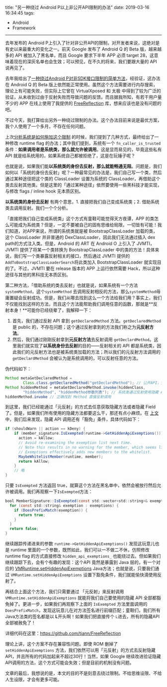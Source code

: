 title: "另一种绕过 Android P以上非公开API限制的办法"
date: 2019-03-16 16:34:45
tags:
 - Android
 - Framework
---

去年发布的 Android P上引入了针对非公开API的限制，对开发者来说，这绝对是有史以来最重大的变化之一。前天 Google 发布了 Android Q 的 Beta 版，越来越多的 API 被加入了黑名单，而且 Google 要求下半年 APP 必须 target 28，这意味着现在的深灰名单也会生效；可以预见，在不久的将来，我们要跟大量的 API 说再见了。

去年我给出了[一种绕过Android P对非SDK接口限制的简单方法](http://weishu.me/2018/06/07/free-reflection-above-android-p/)，经验证，这办法在 Android Q 的 Beta 版上依然能正常使用。虽然这个方法需要进行内存搜索，理论上有可能失败，但实际上它曾在 VirtualXposed 和 太极 中得到了较为广泛的验证，从未收到过由于反射失败而导致问题的反馈。而且据我所知，有若干用户量不少的 APP 在线上使用了我提供的 [FreeReflection](https://github.com/tiann/FreeReflection/) 库，想来应该也是没有问题的吧。

不过今天，我打算给出另外一种绕过限制的办法。这个办法目前来说是最优方案，我个人使用了一个多月，不存在任何问题。

<!--more-->

上次[分析系统是如何施加这个限制](http://weishu.me/2018/06/07/free-reflection-above-android-p/) 的时候，我们提到了几种方式，最终给出了一种修改 runtime flag 的办法；其中我们提到，系统有一个 `fn_caller_is_trusted` 条件：**如果调用者是系统类，那么就允许被调用**。这是显而易见的，毕竟这些私有 API 就是给系统用的，如果系统自己都被拒绝了，这是在玩锤子呢？

也就是说，如果我们能**以系统类的身份去反射，那么就能畅通无阻**。问题是，我们如何以「系统的身份去反射」呢？一种最常见的办法是，我们自己写一个类，然后通过某种途径把这个类的 ClassLoader 设置为系统的 ClassLoader，再借助这个类去反射其他类。但是这里的「通过某种途径」依然要使用一些黑科技才能实现，与修改 flags / inline hook 无本质区别。

**以系统类的身份去反射** 有两个意思，1. 直接把我们自己变成系统类；2. 借助系统类去调用反射。我们一个个分析。

「直接把我们自己变成系统类」这个方式有童鞋可能觉得天方夜谭，APP 的类怎么可能成为系统类？但是，一定不要被自己的固有思维给局限，一切皆有可能！我们知道，对APP来说，所谓的系统类就是被 BootstrapClassLoader 加载的类，这个 ClassLoader 并非普通的 DexClassLoader，因此我们无法通过插入 dex path的方式注入类。但是，Android 的 ART 在 Android O 上引入了 JVMTI，JVMTI 提供了将某一个类转换为 BootstrapClassLoader 中的类的方法！具体来说，我们写一个类暴露反射相关的接口，然后通过 JVMTI 提供的 `AddToBootstrapClassLoaderSearch`将此类加入 BootstrapClassLoader 就实现目的了。不过，JVMTI 要在 release 版本的 APP 上运行依然需要 Hack，所以这种途径与其他的黑科技无本质区别。 

第二种方法，「借助系统的类去反射」也就是说，如果系统有一个方法`systemMethod`，这个`systemMethod` 去调用反射相反的方法，那么`systemMethod`毋庸置疑会反射成功。但是，我们从哪去找到这么一个方法给我们用？事实上，我们不仅能找到这样的方法，而且这个方法能帮助我们调用任意的函数，那就是**反射本身！**可能你已经绕晕了，我解释一下：

1. 首先，我们通过反射 API 拿到 `getDeclaredMethod` 方法。`getDeclaredMethod` 是 public 的，不存在问题；这个通过反射拿到的方法我们称之为**元反射方法**。
2. 然后，我们通过刚刚反射拿到**元反射方法**去反射调用 `getDeclardMethod`。这里我们就实现了**以系统身份去反射**的目的——反射相关的 API 都是系统类，因此我们的元反射方法也是被系统类加载的方法；所以我们的元反射方法调用的 `getDeclardMethod` 会被认为是系统调用的，可以反射任意的方法。

伪代码如下：

```java
Method metaGetDeclaredMethod =
        Class.class.getDeclaredMethod("getDeclardMethod"); // 公开API，无问题
Method hiddenMethod = metaGetDeclaredMethod.invoke(hiddenClass,
        "hiddenMethod", "hiddenMethod参数列表"); // 系统类通过反射使用隐藏 API，检查直接通过。
hiddenMethod.invoke // 正确找到 Method 直接反射调用
```

到这里，我们已经能通过「元反射」的方式去任意获取隐藏方法或者隐藏 Field 了。但是，如果我们所有使用的隐藏方法都要这么干，那还有点小麻烦。在 [上文](http://weishu.me/2018/06/07/free-reflection-above-android-p)中，我们后来发现，隐藏 API 调用还有「豁免」条件，具体代码如下：

```java
if (shouldWarn || action == kDeny) {
    if (member_signature.IsExempted(runtime->GetHiddenApiExemptions())) {
      action = kAllow;
      // Avoid re-examining the exemption list next time.
      // Note this results in no warning for the member, which seems like what one would expect.
      // Exemptions effectively adds new members to the whitelist.
      MaybeWhitelistMember(runtime, member);
      return kAllow;
    }
    // 略    
}
```

只要 `IsExempted` 方法返回 true，就算这个方法在黑名单中，依然会被放行然后允许被调用。我们再观察一下`IsExempted`方法：

```java
bool MemberSignature::IsExempted(const std::vector<std::string>& exemptions) {
  for (const std::string& exemption : exemptions) {
    if (DoesPrefixMatch(exemption)) {
      return true;
    }
  }
  return false;
}
```

继续跟踪传递进来的参数 `runtime->GetHiddenApiExemptions()` 发现这玩意儿也是 runtime 里面的一个参数，既然如此，我们可以一不做二不休，仿照修改 runtime flag 的方式直接修改 `hidden_api_exemptions_` 也能绕过去。但如果我们继续跟踪下去，会有个有趣的发现：这个API 竟然是暴露到 Java 层的，有一个对应的 [VMRuntime.setHiddenApiExemptions](http://androidxref.com/9.0.0_r3/xref/libcore/libart/src/main/java/dalvik/system/VMRuntime.java#278)  Java方法；也就是说，只要我们通过 `VMRuntime.setHiddenApiExemptions` 设置下豁免条件，我们就能愉快滴使用反射了。

再结合上面这个方法，我们只需要通过 「元反射」来反射调用 `VMRuntime.setHiddenApiExemptions` 就能将我们自己要使用的隐藏 API 全部都豁免掉了。更进一步，如果我们再观察下上面的 `IsExempted` 方法里面调用的 `DoesPrefixMatch`，发现这玩意儿在对方法签名进行前缀匹配；童鞋们，我们所有Java方法类的签名都是以 **L**开头啊！如果我们把直接传个 `L`进去，所有的隐藏API全部被赦免了！

详细代码在这里：https://github.com/tiann/FreeReflection

理论上讲，这个方案不存在兼容性问题。即使 ROM 删掉了 `setHiddenApiExemptions` 方法，我们依然可以用「元反射」的方式去反射隐藏API，并且所有的代码加起来不超过30行！当然，如果 Google 继续改进验证隐藏API调用的方法，这个方式可能会失效；但是目前的机制没有问题。

文章的最后，我想说的是，本文的目的不是刻意去绕过限制。不给思维设限、不给人生设限，才会有更多可能。

